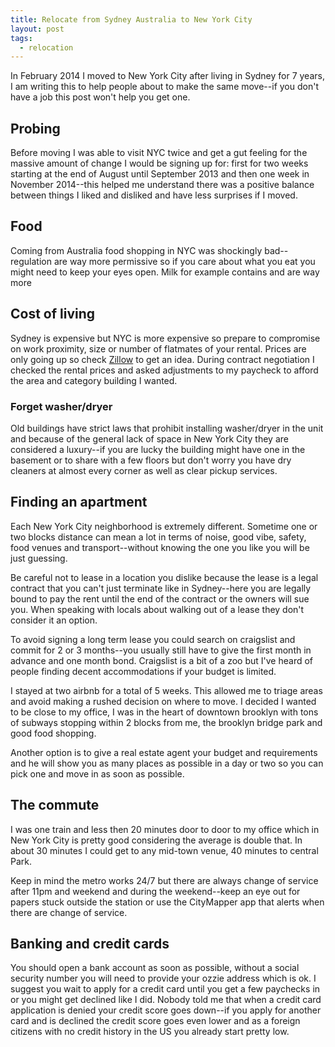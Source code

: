```yaml
---
title: Relocate from Sydney Australia to New York City
layout: post
tags:
  - relocation
---
```


In February 2014 I moved to New York City after living in Sydney for 7 years, I am writing this to help people about to make the same move--if you don't have a job this post won't help you get one.

## Probing

Before moving I was able to visit NYC twice and get a gut feeling for the massive amount of change I would be signing up for: first for two weeks starting at the end of August until September 2013 and then one week in November 2014--this helped me understand there was a positive balance between things I liked and disliked and have less surprises if I moved.

## Food

Coming from Australia food shopping in NYC was shockingly bad--regulation are way more permissive so if you care about what you eat you might need to keep your eyes open. Milk for example contains and are way more 

## Cost of living

Sydney is expensive but NYC is more expensive so prepare to compromise on work proximity, size or number of flatmates of your rental. Prices are only going up so check [Zillow](http://zillow.com) to get an idea. During contract negotiation I checked the rental prices and asked adjustments to my paycheck to afford the area and category building I wanted.

### Forget washer/dryer
 
Old buildings have strict laws that prohibit installing washer/dryer in the unit and because of the general lack of space in New York City they are considered a luxury--if you are lucky the building might have one in the basement or to share with a few floors but don't worry you have dry cleaners at almost every corner as well as clear pickup services.

## Finding an apartment

Each New York City neighborhood is extremely different. Sometime one or two blocks distance can mean a lot in terms of noise, good vibe, safety, food venues and transport--without knowing the one you like you will be just guessing.

Be careful not to lease in a location you dislike because the lease is a legal contract that you can't just terminate like in Sydney--here you are legally bound to pay the rent until the end of the contract or the owners will sue you. When speaking with locals about walking out of a lease they don't consider it an option.

To avoid signing a long term lease you could search on craigslist and commit for 2 or 3 months--you usually still have to give the first month in advance and one month bond. Craigslist is a bit of a zoo but I've heard of people finding decent accommodations if your budget is limited.

I stayed at two airbnb for a total of 5 weeks. This allowed me to triage areas and avoid making a rushed decision on where to move. I decided I wanted to be close to my office, I was in the heart of downtown brooklyn with tons of subways stopping within 2 blocks from me, the brooklyn bridge park and good food shopping.

Another option is to give a real estate agent your budget and requirements and he will show you as many places as possible in a day or two so you can pick one and move in as soon as possible.

## The commute

I was one train and less then 20 minutes door to door to my office which in New York City is pretty good considering the average is double that. In about 30 minutes I could get to any mid-town venue, 40 minutes to central Park.

Keep in mind the metro works 24/7 but there are always change of service after 11pm and weekend and during the weekend--keep an eye out for papers stuck outside the station or use the CityMapper app that alerts when there are change of service.


## Banking and credit cards

You should open a bank account as soon as possible, without a social security number you will need to provide your ozzie address which is ok. I suggest you wait to apply for a credit card until you get a few paychecks in or you might get declined like I did. Nobody told me that when a credit card application is denied your credit score goes down--if you apply for another card and is declined the credit score goes even lower and as a foreign citizens with no credit history in the US you already start pretty low.
